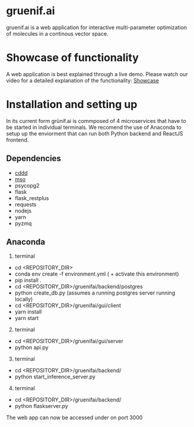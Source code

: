 # gruenif.ai
gruenif.ai is a web application for interactive multi-parameter optimization of molecules in a continous vector space.

# Showcase of functionality
A web application is best explained through a live demo. Please watch our video for a detailed explanation of the functionality:
[Showcase](https://www.youtube.com/watch?v=7KAgEb5twXg)

# Installation and setting up
In its current form grünif.ai is commposed of 4 microservices that have to be started in individual terminals. We recomend the use of Anaconda to setup up the enviorment that can run both Python backend and ReactJS frontend.
## Dependencies
* [cddd](https://github.com/jrwnter/cddd)
* [mso](https://github.com/jrwnter/mso)
* psycopg2
* flask
* flask_restplus
* requests
* nodejs
* yarn
* pyzmq
## Anaconda
1. terminal
* cd <REPOSITORY_DIR>
* conda env create -f environment.yml ( + activate this environment)
* pip install .
* cd <REPOSITORY_DIR>/gruenifai/backend/postgres
* python create_db.py (assumes a running postgres server running locally)
* cd <REPOSITORY_DIR>/gruenifai/gui/client
* yarn install
* yarn start
2. terminal
* cd <REPOSITORY_DIR>/gruenifai/gui/server
* python api.py
3. terminal
* cd <REPOSITORY_DIR>/gruenifai/backend/
* python start_inference_server.py
4. terminal
* cd <REPOSITORY_DIR>/gruenifai/backend/
* python flaskserver.py

The web app can now be accessed under on port 3000
